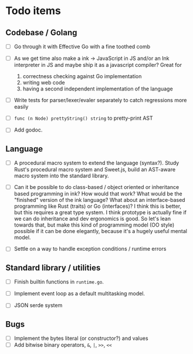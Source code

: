 # Todo items

## Codebase / Golang

- [ ] Go through it with Effective Go with a fine toothed comb
- [ ] As we get time also make a ink -> JavaScript in JS and/or an Ink interpreter in JS and maybe ship it as a javascript compiler? Great for
    1. correctness checking against Go implementation
    2. writing web code
    3. having a second independent implementation of the language
- [ ] Write tests for parser/lexer/evaler separately to catch regressions more easily
- [ ] `func (n Node) prettyString() string` to pretty-print AST
- [ ] Add godoc.


## Language

- [ ] A procedural macro system to extend the language (syntax?). Study Rust's procedural macro system and Sweet.js, build an AST-aware macro system into the standard library.
- [ ] Can it be possible to do class-based / object oriented or inheritance based programming in ink? How would that work? What would be the "finished" version of the ink language? What about an interface-based programming like Rust (traits) or Go (interfaces)? I think this is better, but this requires a great type system. I think prototype is actually fine if we can do inheritance and dev ergonomics is good. So let's lean towards that, but make this kind of programming model (OO style) possible if it can be done elegantly, because it's a hugely useful mental model.
- [ ] Settle on a way to handle exception conditions / runtime errors


## Standard library / utilities

- [ ] Finish builtin functions in `runtime.go`.
- [ ] Implement event loop as a default multitasking model.
- [ ] JSON serde system


## Bugs

- [ ] Implement the bytes literal (or constructor?) and values
- [ ] Add bitwise binary operators, `&`, `|`, `>>`, `<<`

